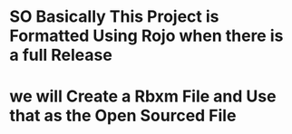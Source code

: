 # SO Basically This Project is Formatted Using Rojo when there is a full Release

# we will Create  a Rbxm File and Use that as the Open Sourced File
